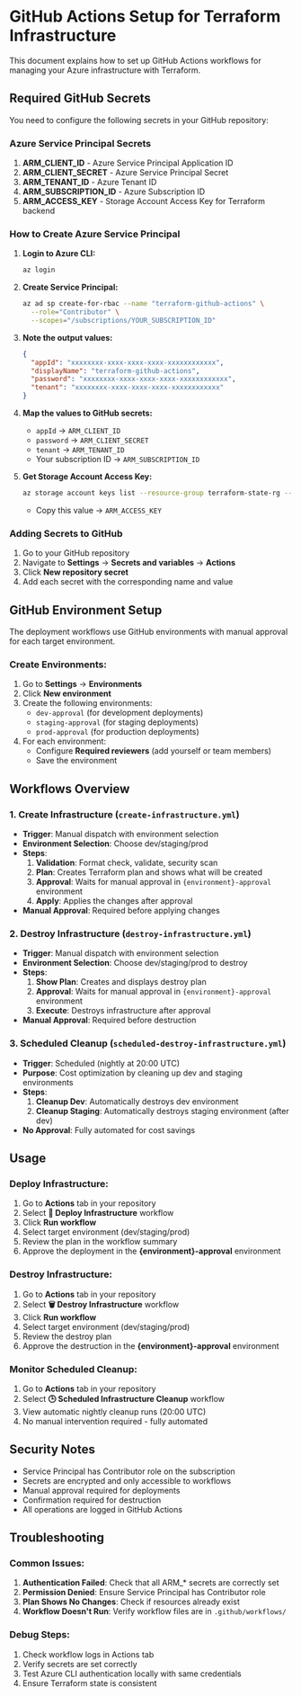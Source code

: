 # GitHub Actions Setup for Terraform Infrastructure

This document explains how to set up GitHub Actions workflows for managing your Azure infrastructure with Terraform.

## Required GitHub Secrets

You need to configure the following secrets in your GitHub repository:

### Azure Service Principal Secrets

1. **ARM_CLIENT_ID** - Azure Service Principal Application ID
2. **ARM_CLIENT_SECRET** - Azure Service Principal Secret
3. **ARM_TENANT_ID** - Azure Tenant ID
4. **ARM_SUBSCRIPTION_ID** - Azure Subscription ID
5. **ARM_ACCESS_KEY** - Storage Account Access Key for Terraform backend

### How to Create Azure Service Principal

1. **Login to Azure CLI:**
   ```bash
   az login
   ```

2. **Create Service Principal:**
   ```bash
   az ad sp create-for-rbac --name "terraform-github-actions" \
     --role="Contributor" \
     --scopes="/subscriptions/YOUR_SUBSCRIPTION_ID"
   ```

3. **Note the output values:**
   ```json
   {
     "appId": "xxxxxxxx-xxxx-xxxx-xxxx-xxxxxxxxxxxx",
     "displayName": "terraform-github-actions",
     "password": "xxxxxxxx-xxxx-xxxx-xxxx-xxxxxxxxxxxx",
     "tenant": "xxxxxxxx-xxxx-xxxx-xxxx-xxxxxxxxxxxx"
   }
   ```

4. **Map the values to GitHub secrets:**
   - `appId` → `ARM_CLIENT_ID`
   - `password` → `ARM_CLIENT_SECRET`
   - `tenant` → `ARM_TENANT_ID`
   - Your subscription ID → `ARM_SUBSCRIPTION_ID`

5. **Get Storage Account Access Key:**
   ```bash
   az storage account keys list --resource-group terraform-state-rg --account-name tfstatewalletwatch --query '[0].value' --output tsv
   ```
   - Copy this value → `ARM_ACCESS_KEY`

### Adding Secrets to GitHub

1. Go to your GitHub repository
2. Navigate to **Settings** → **Secrets and variables** → **Actions**
3. Click **New repository secret**
4. Add each secret with the corresponding name and value

## GitHub Environment Setup

The deployment workflows use GitHub environments with manual approval for each target environment.

### Create Environments:

1. Go to **Settings** → **Environments**
2. Click **New environment**
3. Create the following environments:
   - `dev-approval` (for development deployments)
   - `staging-approval` (for staging deployments)
   - `prod-approval` (for production deployments)
4. For each environment:
   - Configure **Required reviewers** (add yourself or team members)
   - Save the environment

## Workflows Overview

### 1. Create Infrastructure (`create-infrastructure.yml`)

- **Trigger**: Manual dispatch with environment selection
- **Environment Selection**: Choose dev/staging/prod
- **Steps**:
  1. **Validation**: Format check, validate, security scan
  2. **Plan**: Creates Terraform plan and shows what will be created
  3. **Approval**: Waits for manual approval in `{environment}-approval` environment
  4. **Apply**: Applies the changes after approval
- **Manual Approval**: Required before applying changes

### 2. Destroy Infrastructure (`destroy-infrastructure.yml`)

- **Trigger**: Manual dispatch with environment selection
- **Environment Selection**: Choose dev/staging/prod to destroy
- **Steps**:
  1. **Show Plan**: Creates and displays destroy plan
  2. **Approval**: Waits for manual approval in `{environment}-approval` environment
  3. **Execute**: Destroys infrastructure after approval
- **Manual Approval**: Required before destruction

### 3. Scheduled Cleanup (`scheduled-destroy-infrastructure.yml`)

- **Trigger**: Scheduled (nightly at 20:00 UTC)
- **Purpose**: Cost optimization by cleaning up dev and staging environments
- **Steps**:
  1. **Cleanup Dev**: Automatically destroys dev environment
  2. **Cleanup Staging**: Automatically destroys staging environment (after dev)
- **No Approval**: Fully automated for cost savings

## Usage

### Deploy Infrastructure:

1. Go to **Actions** tab in your repository
2. Select **🚀 Deploy Infrastructure** workflow
3. Click **Run workflow**
4. Select target environment (dev/staging/prod)
5. Review the plan in the workflow summary
6. Approve the deployment in the **{environment}-approval** environment

### Destroy Infrastructure:

1. Go to **Actions** tab in your repository
2. Select **🗑️ Destroy Infrastructure** workflow
3. Click **Run workflow**
4. Select target environment (dev/staging/prod)
5. Review the destroy plan
6. Approve the destruction in the **{environment}-approval** environment

### Monitor Scheduled Cleanup:

1. Go to **Actions** tab in your repository
2. Select **🕒 Scheduled Infrastructure Cleanup** workflow
3. View automatic nightly cleanup runs (20:00 UTC)
4. No manual intervention required - fully automated

## Security Notes

- Service Principal has Contributor role on the subscription
- Secrets are encrypted and only accessible to workflows
- Manual approval required for deployments
- Confirmation required for destruction
- All operations are logged in GitHub Actions

## Troubleshooting

### Common Issues:

1. **Authentication Failed**: Check that all ARM_* secrets are correctly set
2. **Permission Denied**: Ensure Service Principal has Contributor role
3. **Plan Shows No Changes**: Check if resources already exist
4. **Workflow Doesn't Run**: Verify workflow files are in `.github/workflows/`

### Debug Steps:

1. Check workflow logs in Actions tab
2. Verify secrets are set correctly
3. Test Azure CLI authentication locally with same credentials
4. Ensure Terraform state is consistent